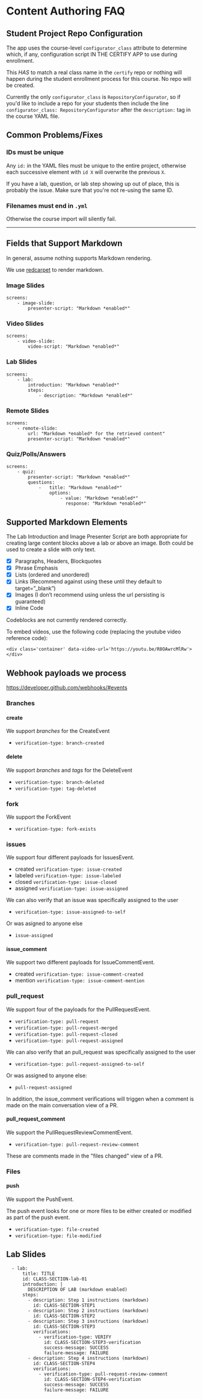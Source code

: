# Content Authoring FAQ

## Student Project Repo Configuration
The app uses the course-level `configurator_class` attribute to determine which, if any, configuration script IN THE CERTIFY APP to use during enrollment.

This *HAS* to match a real class name in the `certify` repo or nothing will happen during the student enrollment process for this course. No repo will be created.

Currently the only `configurator_class` is `RepositoryConfigurator`, so if you'd like to include a repo for your students then include the line `configurator_class: RepositoryConfigurator` after the `description:` tag in the course YAML file.


## Common Problems/Fixes

### IDs must be unique
Any `id:` in the YAML files must be unique to the entire project, otherwise each successive element with `id X` will overwrite the previous `X`.

If you have a lab, question, or lab step showing up out of place, this is probably the issue. Make sure that you're not re-using the same ID.


### Filenames must end in `.yml`
Otherwise the course import will silently fail.

--- 

## Fields that Support Markdown
In general, assume nothing supports Markdown rendering.

We use [redcarpet](https://github.com/vmg/redcarpet) to render markdown.

### Image Slides
```
screens:
	- image-slide:
	  	presenter-script: "Markdown *enabled*"
```

### Video Slides
```
screens:
	- video-slide:
	  	video-script: "Markdown *enabled*"
```

### Lab Slides
```
screens:
	- lab:
		introduction: "Markdown *enabled*"
		steps:
	  		- description: "Markdown *enabled*"
```

### Remote Slides
```
screens:
	- remote-slide:
		url: "Markdown *enabled* for the retrieved content"
		presenter-script: "Markdown *enabled*"
```

### Quiz/Polls/Answers
```
screens:
	- quiz:
		presenter-script: "Markdown *enabled*"
		questions:
			-	title: "Markdown *enabled*"
				options:
					- value: "Markdown *enabled*"
					  response: "Markdown *enabled*"
```

## Supported Markdown Elements

The Lab Introduction and Image Presenter Script are both appropriate for creating large content blocks above a lab or above an image. Both could be used to create a slide with only text.

- [x] Paragraphs, Headers, Blockquotes 
- [x] Phrase Emphasis
- [x] Lists (ordered and unordered)
- [x] Links (Recommend against using these until they default to target=”_blank”)
- [x] Images (I don’t recommend using unless the url persisting is guaranteed)
- [x] Inline Code

Codeblocks are not currently rendered correctly.

To embed videos, use the following code (replacing the youtube video reference code):

```
<div class='container' data-video-url='https://youtu.be/R8OAwrcMlRw'></div>
```


## Webhook payloads we process

https://developer.github.com/webhooks/#events


### Branches

#### create
We support *branches* for the CreateEvent

* `verification-type: branch-created`

#### delete
We support *branches* and *tags* for the DeleteEvent

* `verification-type: branch-deleted`
* `verification-type: tag-deleted`


### fork
We support the ForkEvent

* `verification-type: fork-exists`


### issues
We support four different payloads for IssuesEvent.

* created `verification-type: issue-created`
* labeled `verification-type: issue-labeled`
* closed `verification-type: issue-closed`
* assigned `verification-type: issue-assigned`

We can also verify that an issue was specifically assigned to the user

* `verification-type: issue-assigned-to-self`

Or was asigned to anyone else

* `issue-assigned`

#### issue_comment

We support two different payloads for IssueCommentEvent.

* created `verification-type: issue-comment-created`
* mention `verification-type: issue-comment-mention`


### pull_request

We support four of the payloads for the PullRequestEvent.

* `verification-type: pull-request`
* `verification-type: pull-request-merged`
* `verification-type: pull-request-closed`
* `verification-type: pull-request-assigned`

We can also verify that an pull_request was specifically assigned to the user

* `verification-type: pull-request-assigned-to-self`

Or was assigned to anyone else:

* `pull-request-assigned`

In addition, the issue_comment verifications will triggen when a comment is made on the main conversation view of a PR.

#### pull\_request_comment

We support the PullRequestReviewCommentEvent.

* `verification-type: pull-request-review-comment`

These are comments made in the "files changed" view of a PR.


### Files

#### push

We support the PushEvent.

The push event looks for one or more files to be either created or modified as part of the push event.

* `verification-type: file-created`
* `verification-type: file-modified`


## Lab Slides

```
  - lab:
      title: TITLE
      id: CLASS-SECTION-lab-01
      introduction: |
        DESCRIPTION OF LAB (markdown enabled)
      steps:
        - description: Step 1 instructions (markdown)
          id: CLASS-SECTION-STEP1
        - description: Step 2 instructions (markdown)
          id: CLASS-SECTION-STEP2
        - description: Step 3 instructions (markdown)
          id: CLASS-SECTION-STEP3
          verifications:
            - verification-type: VERIFY
              id: CLASS-SECTION-STEP3-verification
              success-message: SUCCESS
              failure-message: FAILURE
        - description: Step 4 instructions (markdown)
          id: CLASS-SECTION-STEP4
          verifications:
            - verification-type: pull-request-review-comment
              id: CLASS-SECTION-STEP4-verification
              success-message: SUCCESS
              failure-message: FAILURE
```